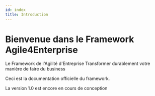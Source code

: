 ```yaml
---
id: index
title: Introduction
---
```


# Bienvenue dans le Framework Agile4Enterprise
Le Framework de l'Agilité d'Entreprise
Transformer durablement votre manière de faire du business

Ceci est la documentation officielle du framework.

La version 1.0 est encore en cours de conception
